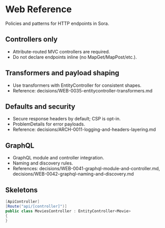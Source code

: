 # Web Reference

Policies and patterns for HTTP endpoints in Sora.

## Controllers only
- Attribute-routed MVC controllers are required.
- Do not declare endpoints inline (no MapGet/MapPost/etc.).

## Transformers and payload shaping
- Use transformers with EntityController for consistent shapes.
- Reference: decisions/WEB-0035-entitycontroller-transformers.md

## Defaults and security
- Secure response headers by default; CSP is opt-in.
- ProblemDetails for error payloads.
- Reference: decisions/ARCH-0011-logging-and-headers-layering.md

## GraphQL
- GraphQL module and controller integration.
- Naming and discovery rules.
- References: decisions/WEB-0041-graphql-module-and-controller.md, decisions/WEB-0042-graphql-naming-and-discovery.md

## Skeletons

```csharp
[ApiController]
[Route("api/[controller]")]
public class MoviesController : EntityController<Movie>
{
}
```
